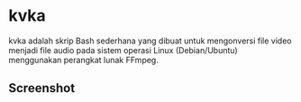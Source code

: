 # kvka

kvka adalah skrip Bash sederhana yang dibuat untuk mengonversi file video menjadi file audio pada sistem operasi Linux (Debian/Ubuntu) menggunakan perangkat lunak FFmpeg.

## Screenshot
